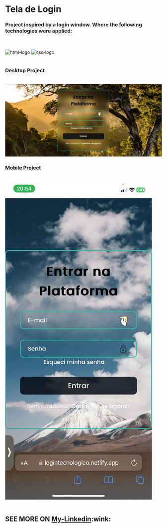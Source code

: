<h1>Tela de Login</h1>
<h3>Project inspired by a login window. Where the following technologies were applied:</h3>
<br>
<br>
<img src="https://img.shields.io/badge/HTML5-E34F26?style=for-the-badge&logo=html5&logoColor=white" alt="html-logo">
<img src="https://img.shields.io/badge/CSS-239120?&style=for-the-badge&logo=css3&logoColor=white" alt="css-logo">
<br>
<br>
<h3>Desktop Project</h3>
<br>
<img src="https://raw.githubusercontent.com/Ricardocrvg19/Projeto-Tela-login/cda324fde6c5b827be1c7832891d746e6eba6dd7/assets/Desktop-Tela-de-Login.png" alt="Tela-de-login">
<br>
<h3>Mobile Project</h3>
<br>
<img src="https://raw.githubusercontent.com/Ricardocrvg19/Projeto-Tela-login/cda324fde6c5b827be1c7832891d746e6eba6dd7/assets/mobile-tela-login.jpeg" alt="Mobile-login">
<br>
<br>
<h2> SEE MORE ON <a href="https://www.linkedin.com/in/ricardo-martins-r2730/">My-Linkedin</a>:wink:</h2>
